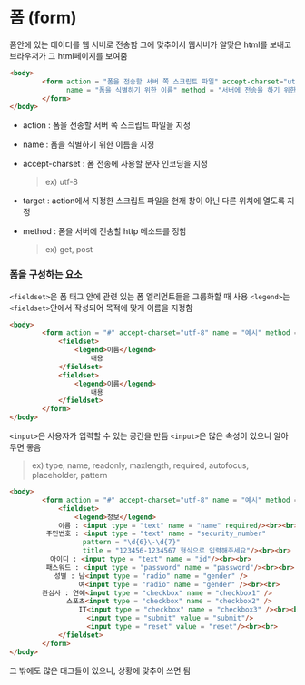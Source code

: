 # 폼 (form)

폼안에 있는 데이터를 웹 서버로 전송함
그에 맞추어서 웹서버가 알맞은 html를 보내고 브라우저가 그 html페이지를 보여줌

```html
<body>
        <form action = "폼을 전송할 서버 쪽 스크립트 파일" accept-charset="utf-8" 
              name = "폼을 식별하기 위한 이름" method = "서버에 전송을 하기 위한 방식"> 
        </form>
</body>
```

- action : 폼을 전송할 서버 쪽 스크립트 파일을 지정

- name : 폼을 식별하기 위한 이름을 지정

- accept-charset : 폼 전송에 사용할 문자 인코딩을 지정

  > ex) utf-8

- target : action에서 지정한 스크립트 파일을 현재 창이 아닌 다른 위치에 열도록 지정

- method : 폼을 서버에 전송할 http 메소드를 정함

  > ex) get, post

### 폼을 구성하는 요소

`<fieldset>`은 폼 태그 안에 관련 있는 폼 엘리먼트들을 그룹화할 때 사용
`<legend>`는 `<fieldset>`안에서 작성되어 목적에 맞게 이름을 지정함

```html
<body>
        <form action = "#" accept-charset="utf-8" name = "예시" method = "get">
            <fieldset>
                <legend>이름</legend>
                    내용
            </fieldset>
            <fieldset>
                <legend>이름</legend>
                    내용
            </fieldset> 
        </form>
</body>
```

`<input>`은 사용자가 입력할 수 있는 공간을 만듬
`<input>`은 많은 속성이 있으니 알아두면 좋음

> ex) type, name, readonly, maxlength, required, autofocus, placeholder, pattern

```html
<body>
        <form action = "#" accept-charset="utf-8" name = "예시" method = "get">
            <fieldset>
                <legend>정보</legend>
 	        이름 : <input type = "text" name = "name" required/><br><br>
         주민번호 : <input type = "text" name = "security_number" 
                  pattern = "\d{6}\-\d{7}" 
                  title = "123456-1234567 형식으로 입력해주세요"/><br><br>
          아이디 : <input type = "text" name = "id"/><br><br>
         패스워드 : <input type = "password" name = "password"/><br><br>
           성별 : 남<input type = "radio" name = "gender" />
                 여<input type = "radio" name = "gender" /><br><br>
        관심사 : 연예<input type = "checkbox" name = "checkbox1" />
              스포츠<input type = "checkbox" name = "checkbox2" />
                 IT<input type = "checkbox" name = "checkbox3" /><br><br>
                   <input type = "submit" value = "submit"/>
                   <input type = "reset" value = "reset"/><br><br>
            </fieldset> 
        </form>
</body>
```

그 밖에도 많은 태그들이 있으니, 상황에 맞추어 쓰면 됨